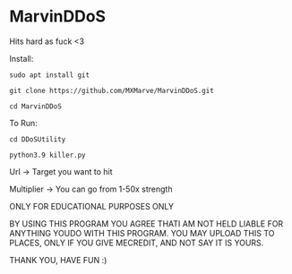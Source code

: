# MarvinDDoS

Hits hard as fuck <3

Install:
```
sudo apt install git
```
```
git clone https://github.com/MXMarve/MarvinDDoS.git
```
```
cd MarvinDDoS
```
To Run: 
```
cd DDoSUtility
```
```
python3.9 killer.py
```
Url -> Target you want to hit

Multiplier -> You can go from 1-50x strength

ONLY FOR EDUCATIONAL PURPOSES ONLY

BY USING THIS PROGRAM YOU AGREE THATI AM NOT HELD LIABLE FOR ANYTHING YOUDO WITH THIS PROGRAM. YOU MAY UPLOAD
THIS TO PLACES, ONLY IF YOU GIVE MECREDIT, AND NOT SAY IT IS YOURS.

THANK YOU, HAVE FUN :)
